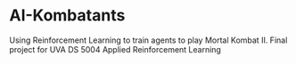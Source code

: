 # AI-Kombatants
Using Reinforcement Learning to train agents to play Mortal Kombat II. Final project for UVA DS 5004 Applied Reinforcement Learning
